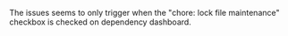 The issues seems to only trigger when the "chore: lock file maintenance" checkbox is checked on dependency dashboard.